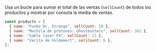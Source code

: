 Usa un bucle para sumar el total de las ventas (`sellCount`) de todos los productos y mostrar por consola la media de ventas.

```js
const products = [
  { name: "Funko Dr. Strange", sellCount: 10 },
  { name: "Mochila de protones: Ghostbusters", sellCount: 302 },
  { name: "Sable laser FX", sellCount: 23 },
  { name: "Varita de Voldemort", sellCount: 6 },
];
```
